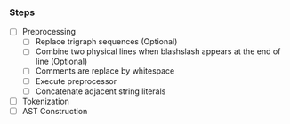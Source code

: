 ### Steps

- [ ] Preprocessing
  - [ ] Replace trigraph sequences (Optional)
  - [ ] Combine two physical lines when blashslash appears at the end of line (Optional)
  - [ ] Comments are replace by whitespace
  - [ ] Execute preprocessor
  - [ ] Concatenate adjacent string literals
- [ ] Tokenization
- [ ] AST Construction 
